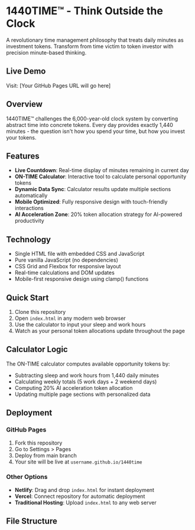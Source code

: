 # 1440TIME™ - Think Outside the Clock

A revolutionary time management philosophy that treats daily minutes as investment tokens. Transform from time victim to token investor with precision minute-based thinking.

## Live Demo
Visit: [Your GitHub Pages URL will go here]

## Overview

1440TIME™ challenges the 6,000-year-old clock system by converting abstract time into concrete tokens. Every day provides exactly 1,440 minutes - the question isn't how you spend your time, but how you invest your tokens.

## Features

- **Live Countdown**: Real-time display of minutes remaining in current day
- **ON-TIME Calculator**: Interactive tool to calculate personal opportunity tokens
- **Dynamic Data Sync**: Calculator results update multiple sections automatically
- **Mobile Optimized**: Fully responsive design with touch-friendly interactions
- **AI Acceleration Zone**: 20% token allocation strategy for AI-powered productivity

## Technology

- Single HTML file with embedded CSS and JavaScript
- Pure vanilla JavaScript (no dependencies)
- CSS Grid and Flexbox for responsive layout
- Real-time calculations and DOM updates
- Mobile-first responsive design using clamp() functions

## Quick Start

1. Clone this repository
2. Open `index.html` in any modern web browser
3. Use the calculator to input your sleep and work hours
4. Watch as your personal token allocations update throughout the page

## Calculator Logic

The ON-TIME calculator computes available opportunity tokens by:
- Subtracting sleep and work hours from 1,440 daily minutes
- Calculating weekly totals (5 work days + 2 weekend days)
- Computing 20% AI acceleration token allocation
- Updating multiple page sections with personalized data

## Deployment

### GitHub Pages
1. Fork this repository
2. Go to Settings > Pages
3. Deploy from main branch
4. Your site will be live at `username.github.io/1440time`

### Other Options
- **Netlify**: Drag and drop `index.html` for instant deployment
- **Vercel**: Connect repository for automatic deployment
- **Traditional Hosting**: Upload `index.html` to any web server

## File Structure
